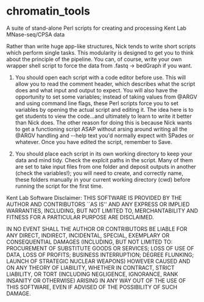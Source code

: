 # chromatin_tools
A suite of stand-alone Perl scripts for creating and processing Kent Lab MNase-seq/CPSA data

Rather than write huge app-like structures, Nick tends to write short scripts which perform single tasks. This modularity is designed to get you to think about the principle of the pipeline. You can, of course, write your own wrapper shell script to force the data from .fastq -> bedGraph if you want.

1. You should open each script with a code editor before use. This will allow you to read the comment header, which describes what the script does and what input and output to expect. You will also have the opportunity to set some variables; instead of taking values from @ARGV and using command line flags, these Perl scripts force you to set variables by opening the actual script and editing it. The idea here is to get students to view the code...and ultimately to learn to write it better than Nick does. The other reason for doing this is because Nick wants to get a functioning script ASAP without arsing around writing all the @ARGV handling and --help text you'd normally expect with SPades or whatever. Once you have edited the script, remember to Save.

2. You should place each script in its own working directory to keep your data and mind tidy. Check the explcit paths in the script. Many of them are set to take input files from one folder and deposit outputs in another (check the variables!); you will need to create, and correctly name, these folders manually in your current working directory (cwd) before running the script for the first time.

Kent Lab Software Disclaimer:
THIS SOFTWARE IS PROVIDED BY THE AUTHOR AND CONTRIBUTORS ``AS IS'' AND
ANY EXPRESS OR IMPLIED WARRANTIES, INCLUDING, BUT NOT LIMITED TO, 
MERCHANTABILITY AND FITNESS FOR A PARTICULAR PURPOSE ARE DISCLAIMED. 

IN NO EVENT SHALL THE AUTHOR OR CONTRIBUTORS BE LIABLE FOR ANY DIRECT, 
INDIRECT, INCIDENTAL, SPECIAL, EXEMPLARY OR CONSEQUENTIAL DAMAGES (INCLUDING,
BUT NOT LIMITED TO: PROCUREMENT OF SUBSTITUTE GOODS OR SERVICES; LOSS OF USE OF
DATA, LOSS OF PROFITS; BUSINESS INTERRUPTION; DEGREE FLUNKING; LAUNCH OF 
STRATEGIC NUCLEAR WEAPONS) HOWEVER CAUSED AND ON ANY THEORY OF LIABILITY,
WHETHER IN CONTRACT, STRICT LIABILITY, OR TORT (INCLUDING NEGLIGENCE, 
IGNORANCE, RANK INSANITY OR OTHERWISE) ARISING IN ANY WAY OUT OF THE USE
OF THIS SOFTWARE, EVEN IF ADVISED OF THE POSSIBILITY OF SUCH DAMAGE.
